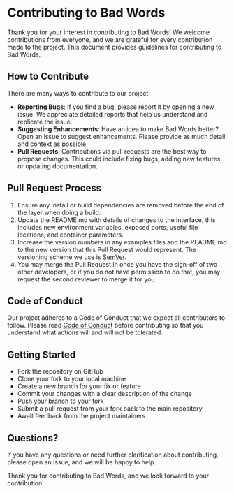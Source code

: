 # Contributing to Bad Words

Thank you for your interest in contributing to Bad Words! We welcome contributions from everyone, and we are grateful for every contribution made to the project. This document provides guidelines for contributing to Bad Words.

## How to Contribute

There are many ways to contribute to our project:

- **Reporting Bugs**: If you find a bug, please report it by opening a new issue. We appreciate detailed reports that help us understand and replicate the issue.
- **Suggesting Enhancements**: Have an idea to make Bad Words better? Open an issue to suggest enhancements. Please provide as much detail and context as possible.
- **Pull Requests**: Contributions via pull requests are the best way to propose changes. This could include fixing bugs, adding new features, or updating documentation.

## Pull Request Process

1. Ensure any install or build dependencies are removed before the end of the layer when doing a build.
2. Update the README.md with details of changes to the interface, this includes new environment variables, exposed ports, useful file locations, and container parameters.
3. Increase the version numbers in any examples files and the README.md to the new version that this Pull Request would represent. The versioning scheme we use is [SemVer](http://semver.org/).
4. You may merge the Pull Request in once you have the sign-off of two other developers, or if you do not have permission to do that, you may request the second reviewer to merge it for you.

## Code of Conduct

Our project adheres to a Code of Conduct that we expect all contributors to follow. Please read [Code of Conduct](CODE_OF_CONDUCT.md) before contributing so that you understand what actions will and will not be tolerated.

## Getting Started

- Fork the repository on GitHub
- Clone your fork to your local machine
- Create a new branch for your fix or feature
- Commit your changes with a clear description of the change
- Push your branch to your fork
- Submit a pull request from your fork back to the main repository
- Await feedback from the project maintainers

## Questions?

If you have any questions or need further clarification about contributing, please open an issue, and we will be happy to help.

Thank you for contributing to Bad Words, and we look forward to your contribution!
